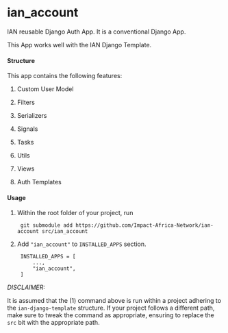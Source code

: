 # ian_account

IAN reusable Django Auth App. It is a conventional Django App.

This App works well with the IAN Django Template.


#### Structure
This app contains the following features:

1. Custom User Model

2. Filters
3. Serializers
4. Signals
5. Tasks
6. Utils
7. Views
8. Auth Templates


#### Usage

1. Within the root folder of your project, run
        
        git submodule add https://github.com/Impact-Africa-Network/ian-account src/ian_account

2. Add `"ian_account"` to `INSTALLED_APPS` section.

        INSTALLED_APPS = [
            ...,
            "ian_account",
        ]


*DISCLAIMER:*

It is assumed that the (1) command above is run within a project adhering to the `ian-django-template` structure. If your project follows a different path, make sure to tweak the command as appropriate, ensuring to replace the `src` bit with the appropriate path.
